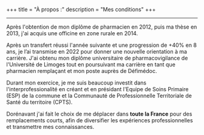 +++
title = "À propos :"
description = "Mes conditions"
+++
***
Après l'obtention de mon diplôme de pharmacien en 2012, puis ma thèse en 2013, j'ai acquis une officine en zone rurale en 2014.

Après un transfert réussi l'année suivante et une progression de +40% en 8 ans, je l’ai transmise en 2022 pour donner une nouvelle orientation à ma carrière. J'ai obtenu mon diplôme universitaire de pharmacovigilance de l'Université de Limoges tout en poursuivant ma carrière en tant que pharmacien remplaçant et mon poste auprès de Défimédoc.

Durant mon exercice, je me suis beaucoup investit dans l'interprofessionalité en créant et en présidant l'Equipe de Soins Primaire (ESP) de la commune et la Communauté de Professionnelle Territoriale de Santé du territoire (CPTS).

Dorénavant j'ai fait le choix de me déplacer dans **toute la France** pour des remplacements courts, afin de diversifier les expériences professionnelles et transmettre mes connaissances.

